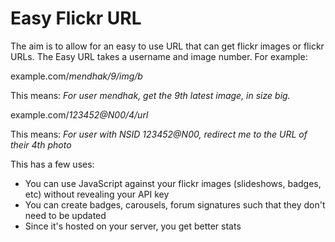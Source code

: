 Easy Flickr URL
===============

The aim is to allow for an easy to use URL that can get flickr images or flickr URLs.  The Easy URL takes a username and image number.  For example:

example.com/*mendhak/9/img/b*

This means: _For user *mendhak*, get the *9*th latest *image*, in size *big*._

example.com/*123452@N00/4/url*

This means:  _For user with NSID *123452@N00*, *redirect* me to the URL of their *4*th photo_


This has a few uses:

*  You can use JavaScript against your flickr images (slideshows, badges, etc) without revealing your API key
*  You can create badges, carousels, forum signatures such that they don't need to be updated
*  Since it's hosted on your server, you get better stats


